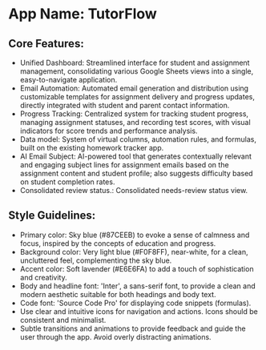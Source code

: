 # **App Name**: TutorFlow

## Core Features:

- Unified Dashboard: Streamlined interface for student and assignment management, consolidating various Google Sheets views into a single, easy-to-navigate application.
- Email Automation: Automated email generation and distribution using customizable templates for assignment delivery and progress updates, directly integrated with student and parent contact information.
- Progress Tracking: Centralized system for tracking student progress, managing assignment statuses, and recording test scores, with visual indicators for score trends and performance analysis.
- Data model: System of virtual columns, automation rules, and formulas, built on the existing homework tracker app.
- AI Email Subject: AI-powered tool that generates contextually relevant and engaging subject lines for assignment emails based on the assignment content and student profile; also suggests difficulty based on student completion rates.
- Consolidated review status.: Consolidated needs-review status view.

## Style Guidelines:

- Primary color: Sky blue (#87CEEB) to evoke a sense of calmness and focus, inspired by the concepts of education and progress.
- Background color: Very light blue (#F0F8FF), near-white, for a clean, uncluttered feel, complementing the sky blue.
- Accent color: Soft lavender (#E6E6FA) to add a touch of sophistication and creativity.
- Body and headline font: 'Inter', a sans-serif font, to provide a clean and modern aesthetic suitable for both headings and body text.
- Code font: 'Source Code Pro' for displaying code snippets (formulas).
- Use clear and intuitive icons for navigation and actions. Icons should be consistent and minimalist.
- Subtle transitions and animations to provide feedback and guide the user through the app. Avoid overly distracting animations.